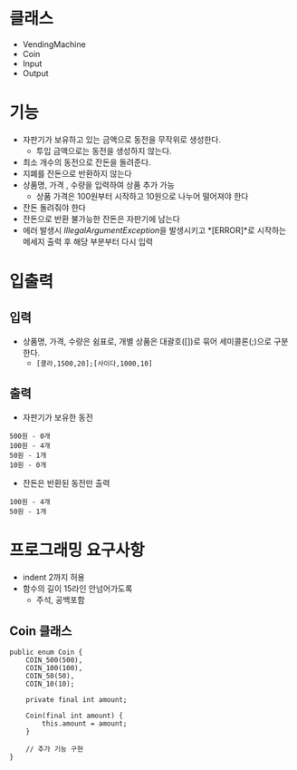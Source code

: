 # 클래스
- VendingMachine
- Coin
- Input
- Output

# 기능
- 자판기가 보유하고 있는 금액으로 동전을 무작위로 생성한다.
  - 투입 금액으로는 동전을 생성하지 않는다.
- 최소 개수의 동전으로 잔돈을 돌려준다.
- 지폐를 잔돈으로 반환하지 않는다
- 상품명, 가격 , 수량을 입력하여 상품 추가 가능
    - 상품 가격은 100원부터 시작하고 10원으로 나누어 떨어져야 한다
- 잔돈 돌려줘야 한다
- 잔돈으로 반환 불가능한 잔돈은 자판기에 남는다
- 에러 발생시 *IllegalArgumentException*을 발생시키고
  *[ERROR]*로 시작하는 메세지 출력 후 해당 부분부터 다시 입력
  
# 입출력
## 입력
- 상품명, 가격, 수량은 쉼표로, 개별 상품은 대괄호([])로 묶어 세미콜론(;)으로 구분한다.
  - ```[콜라,1500,20];[사이다,1000,10]```
## 출력
- 자판기가 보유한 동전
```
500원 - 0개
100원 - 4개
50원 - 1개
10원 - 0개
```
- 잔돈은 반환된 동전만 출력
```
100원 - 4개
50원 - 1개
```

# 프로그래밍 요구사항
- indent 2까지 허용
- 함수의 길이 15라인 안넘어가도록
    - 주석, 공백포함
## Coin 클래스
```
public enum Coin {
    COIN_500(500),
    COIN_100(100),
    COIN_50(50),
    COIN_10(10);

    private final int amount;

    Coin(final int amount) {
        this.amount = amount;
    }

    // 추가 기능 구현
}
```
